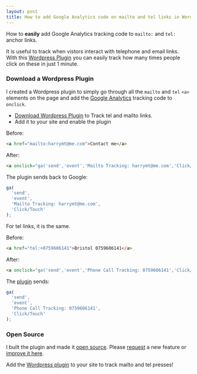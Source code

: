 ```yaml
---
layout: post
title: How to add Google Analytics code on mailto and tel links in Wordpress
---
```


<div class="message">
How to <strong>easily</strong> add Google Analytics tracking code to <code>mailto:</code> and <code>tel:</code> anchor links.
</div>

It is useful to track when vistors interact with telephone and email links. With this [Wordpress Plugin](//wordpress.org/plugins/simple-tel-tracking/) you can easily track how many times people click on these in just 1 minute.

### Download a Wordpress Plugin

I created a Wordpress plugin to simply go through all the `mailto` and `tel` `<a>` elements on the page and add the [Google Analytics](https://analytics.google.com/analytics/web/) tracking code to `onclick`.

- [Download Wordpress Plugin](//wordpress.org/plugins/simple-tel-tracking/) to Track tel and mailto links.
- Add it to your site and enable the plugin

Before:
```html
<a href="mailto:harrymt@me.com">Contact me</a>
```

After:
```html
<a onclick="ga('send','event','Mailto Tracking: harrymt@me.com','Click/Touch');" href="mailto:harrymt@me.com">Contact me</a>
```

The plugin sends back to Google:

```javascript
ga(
  'send',
  'event',
  'Mailto Tracking: harrymt@me.com',
  'Click/Touch'
);
```

For tel links, it is the same.

Before:
```html
<a href="tel:+0759606141">Bristol 0759606141</a>
```

After:
```html
<a onclick="ga('send','event','Phone Call Tracking: 0759606141','Click/Touch');" href="tel:+0759606141">Bristol 0759606141</a>
```

The [plugin](//wordpress.org/plugins/simple-tel-tracking/) sends:

```javascript
ga(
  'send',
  'event',
  'Phone Call Tracking: 0759606141',
  'Click/Touch'
);
```

### Open Source

I built the plugin and made it [open source](//github.com/harrymt/simple-tel-tracking). Please [request](//github.com/harrymt/simple-tel-tracking/issues) a new feature or [improve it here](//github.com/harrymt/simple-tel-tracking/pulls).

Add the [Wordpress plugin](//wordpress.org/plugins/simple-tel-tracking/) to your site to track mailto and tel presses!
